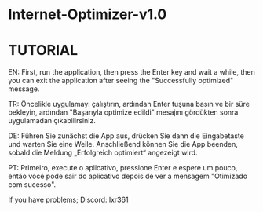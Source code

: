 # Internet-Optimizer-v1.0

# TUTORIAL 

EN:
First, run the application, then press the Enter key and wait a while, then you can exit the application after seeing the "Successfully optimized" message.

TR:
Öncelikle uygulamayı çalıştırın, ardından Enter tuşuna basın ve bir süre bekleyin, ardından "Başarıyla optimize edildi" mesajını gördükten sonra uygulamadan çıkabilirsiniz.

DE:
Führen Sie zunächst die App aus, drücken Sie dann die Eingabetaste und warten Sie eine Weile. Anschließend können Sie die App beenden, sobald die Meldung „Erfolgreich optimiert“ angezeigt wird.

PT:
Primeiro, execute o aplicativo, pressione Enter e espere um pouco, então você pode sair do aplicativo depois de ver a mensagem "Otimizado com sucesso".

If you have problems;
Discord: lxr361
